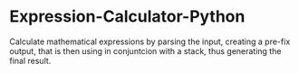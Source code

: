 # Expression-Calculator-Python
Calculate mathematical expressions by parsing the input, creating a pre-fix output, that is then using in conjuntcion with a stack, thus generating the final result.
